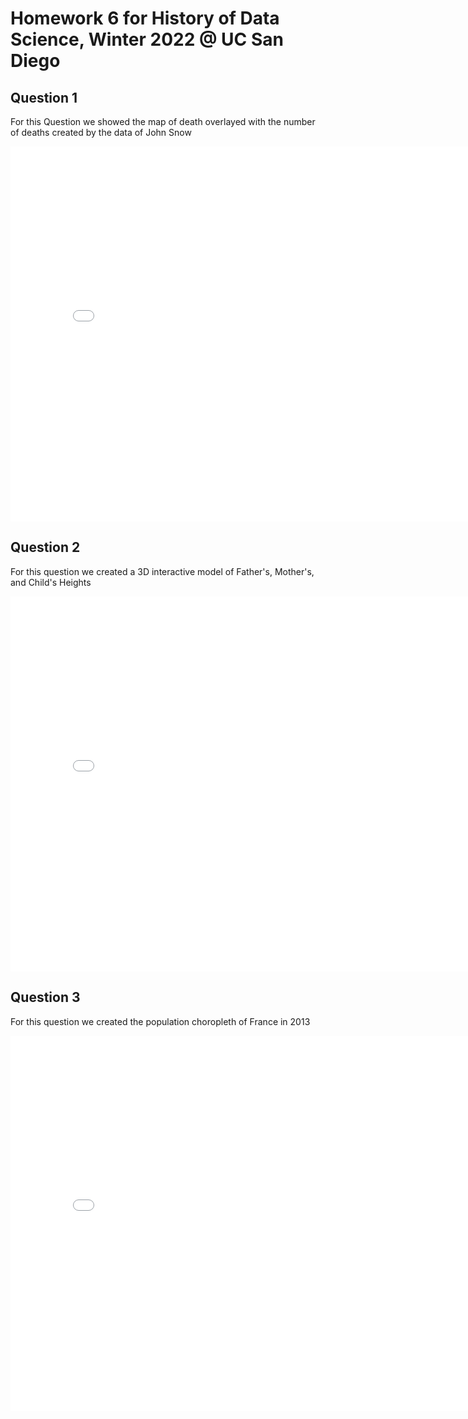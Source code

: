 # Homework 6 for History of Data Science, Winter 2022 @ UC San Diego

## Question 1
For this Question we showed the map of death overlayed with the number of deaths created by the data of John Snow
<iframe src='~/snow-map.html' width=800 height=600 frameBorder=0></iframe>

## Question 2
For this question we created a 3D interactive model of Father's, Mother's, and Child's Heights
<iframe src='~/galton-fig.html' width=800 height=600 frameBorder=0></iframe>

## Question 3
For this question we created the population choropleth of France in 2013
<iframe src='~/france-fig.html' width=800 height=600 frameBorder=0></iframe>

